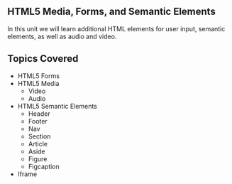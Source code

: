 

## HTML5 Media, Forms, and Semantic Elements

In this unit we will learn additional HTML elements for user input, semantic elements, as well as audio and video. 

## Topics Covered

- HTML5 Forms
- HTML5 Media
  - Video
  - Audio
- HTML5 Semantic Elements
  - Header
  - Footer
  - Nav
  - Section
  - Article
  - Aside
  - Figure
  - Figcaption
- Iframe